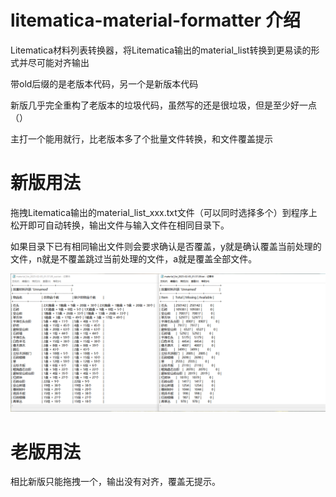 # litematica-material-formatter 介绍
Litematica材料列表转换器，将Litematica输出的material_list转换到更易读的形式并尽可能对齐输出

带old后缀的是老版本代码，另一个是新版本代码

新版几乎完全重构了老版本的垃圾代码，虽然写的还是很垃圾，但是至少好一点（）

主打一个能用就行，比老版本多了个批量文件转换，和文件覆盖提示

# 新版用法
拖拽Litematica输出的material_list_xxx.txt文件（可以同时选择多个）到程序上松开即可自动转换，输出文件与输入文件在相同目录下。

如果目录下已有相同输出文件则会要求确认是否覆盖，y就是确认覆盖当前处理的文件，n就是不覆盖跳过当前处理的文件，a就是覆盖全部文件。

![转换示例](https://github.com/chenjunfu2/litematica-material-formatter/blob/main/%E8%BD%AC%E6%8D%A2%E7%A4%BA%E4%BE%8B.png)

# 老版用法
相比新版只能拖拽一个，输出没有对齐，覆盖无提示。
